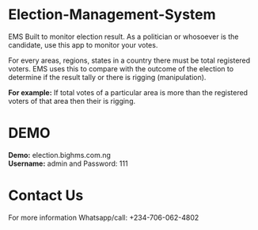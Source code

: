 # Election-Management-System
EMS Built to monitor election result. As a politician or whosoever is the candidate, use this app to monitor your votes.

For every areas, regions, states in a country there must be total registered voters. EMS uses this to compare with the outcome of the election to determine if the result tally or there is rigging (manipulation). 

<b>For example:</b> If total votes of a particular area is more than the registered voters of that area then their is rigging. 

# DEMO
<b>Demo:</b> election.bighms.com.ng<br>
<b>Username:</b> admin and Password: 111

# Contact Us
For more information Whatsapp/call: +234-706-062-4802
